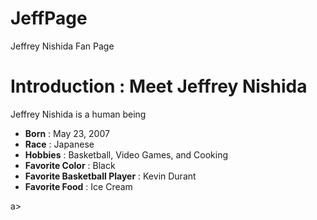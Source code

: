 # JeffPage
Jeffrey Nishida Fan Page
<html>
  <h1>
    Introduction : Meet Jeffrey Nishida
  </h1>
  <p>
    Jeffrey Nishida is a human being
    <ul>
      <li>
        <b>Born</b> : May 23, 2007
      </li>
      <li>
        <b>Race</b> : Japanese
      </li>
      <li>
        <b>Hobbies</b> : Basketball, Video Games, and Cooking
      </li>
      <li>
        <b>Favorite Color</b> : Black 
      </li>
      <li>
        <b>Favorite Basketball Player</b> : Kevin Durant
      </li>
      <li>
        <b>Favorite Food</b> : Ice Cream
      </li>
    </ul>
  <a href="https://en.wikipedia.org/wiki/List_of_ice_cream_flavors" alt="Ice Cream" border="0"></a>a>
  </p>
      
</html>
